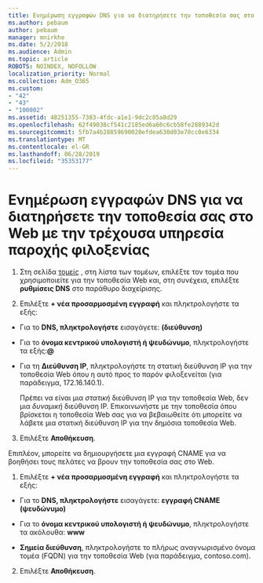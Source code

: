 ```yaml
---
title: Ενημέρωση εγγραφών DNS για να διατηρήσετε την τοποθεσία σας στο Web με την τρέχουσα υπηρεσία παροχής φιλοξενίας
ms.author: pebaum
author: pebaum
manager: mnirkhe
ms.date: 5/2/2018
ms.audience: Admin
ms.topic: article
ROBOTS: NOINDEX, NOFOLLOW
localization_priority: Normal
ms.collection: Adm_O365
ms.custom:
- "42"
- "43"
- "100002"
ms.assetid: 48251355-7383-4fdc-a1e1-9dc2c85a8d29
ms.openlocfilehash: 62f49038cf541c2185ed6a60c6cb58fe2889342d
ms.sourcegitcommit: 5fb7a4b28859690020efdea630d03e70cc0e6334
ms.translationtype: MT
ms.contentlocale: el-GR
ms.lasthandoff: 06/28/2019
ms.locfileid: "35353177"
---
```

# <a name="update-dns-records-to-keep-your-website-with-your-current-hosting-provider"></a>Ενημέρωση εγγραφών DNS για να διατηρήσετε την τοποθεσία σας στο Web με την τρέχουσα υπηρεσία παροχής φιλοξενίας

1. Στη σελίδα [τομείς](https://portal.office.com/adminportal/home#/Domains) , στη λίστα των τομέων, επιλέξτε τον τομέα που χρησιμοποιείτε για την τοποθεσία Web και, στη συνέχεια, επιλέξτε **ρυθμίσεις DNS** στο παράθυρο διαχείρισης.

2. Επιλέξτε **+ νέα προσαρμοσμένη εγγραφή** και πληκτρολογήστε τα εξής:

  - Για το **DNS, πληκτρολογήστε** εισαγάγετε: **(διεύθυνση)**

  - Για το **όνομα κεντρικού υπολογιστή ή ψευδώνυμο**, πληκτρολογήστε τα εξής:**@**

  - Για τη **Διεύθυνση IP**, πληκτρολογήστε τη στατική διεύθυνση IP για την τοποθεσία Web όπου η αυτό προς το παρόν φιλοξενείται (για παράδειγμα, 172.16.140.1).

    Πρέπει να είναι μια *στατική* διεύθυνση IP για την τοποθεσία Web, δεν μια *δυναμική* διεύθυνση IP. Επικοινωνήστε με την τοποθεσία όπου βρίσκεται η τοποθεσία Web σας για να βεβαιωθείτε ότι μπορείτε να λάβετε μια στατική διεύθυνση IP για την δημόσια τοποθεσία Web.

3. Επιλέξτε **Αποθήκευση**.

Επιπλέον, μπορείτε να δημιουργήσετε μια εγγραφή CNAME για να βοηθήσει τους πελάτες να βρουν την τοποθεσία σας στο Web.
  
1. Επιλέξτε **+ νέα προσαρμοσμένη εγγραφή** και πληκτρολογήστε τα εξής:

  - Για το **DNS, πληκτρολογήστε** εισαγάγετε: **εγγραφή CNAME (ψευδώνυμο)**

  - Για το **όνομα κεντρικού υπολογιστή ή ψευδώνυμο**, πληκτρολογήστε τα ακόλουθα: **www**

  - **Σημεία διεύθυνση**, πληκτρολογήστε το πλήρως αναγνωρισμένο όνομα τομέα (FQDN) για την τοποθεσία Web (για παράδειγμα, contoso.com).

2. Επιλέξτε **Αποθήκευση**.
